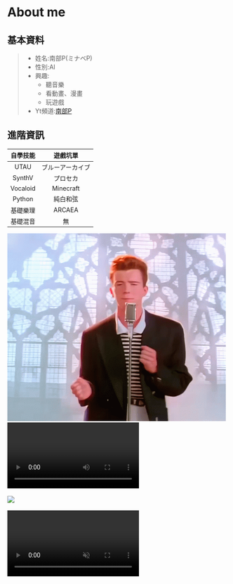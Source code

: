 # About me
## 基本資料
> - 姓名:南部P(ミナベP)
> - 性別:AI
> - 興趣:
>   - 聽音樂
>   - 看動畫、漫畫
>   - 玩遊戲
> - Yt頻道:[南部P](https://youtube.com/@MinabeP_0502?si=eJRCAK6jnzh0ebeJ)

## 進階資訊

|   自學技能   |   遊戲坑單   |
|:-----------:|:------------:|
| UTAU       | ブルーアーカイブ |
| SynthV     |      プロセカ |
| Vocaloid   |   Minecraft |
| Python     |      純白和弦 |
| 基礎樂理     |    ARCAEA   |
| 基礎混音     |     無       |

![RickRoll](https://github.com/LilyRasPi0502/SandToNiMa/blob/main/data/files/895ce751ba0379700381d17a67086931.gif)
![RickRollAudio](https://github.com/LilyRasPi0502/SandToNiMa/blob/main/data/files/Rick%20Astley%20-%20Never%20Gonna%20Give%20You%20Up%20(Official%20Music%20Video)%20%5BTubeRipper.com%5D.mp4)

[![](https://markdown-videos-api.jorgenkh.no/youtube/dQw4w9WgXcQ)](https://youtu.be/dQw4w9WgXcQ)

<div><video controls src="https://github.com/LilyRasPi0502/SandToNiMa/blob/main/data/files/Rick%20Astley%20-%20Never%20Gonna%20Give%20You%20Up%20(Official%20Music%20Video)%20%5BTubeRipper.com%5D.mp4" muted="false"></video></div>